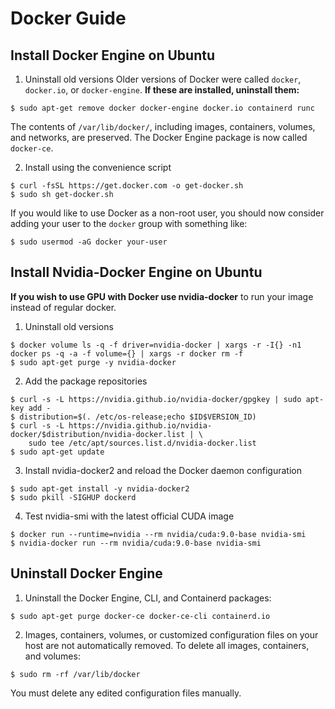 # Docker Guide

## Install Docker Engine on Ubuntu

1. Uninstall old versions
Older versions of Docker were called `docker`, `docker.io`, or `docker-engine`. **If these are installed, uninstall them:**
```
$ sudo apt-get remove docker docker-engine docker.io containerd runc
```
The contents of `/var/lib/docker/`, including images, containers, volumes, and networks, are preserved. The Docker Engine package is now called `docker-ce`.

2. Install using the convenience script
```
$ curl -fsSL https://get.docker.com -o get-docker.sh
$ sudo sh get-docker.sh
```
If you would like to use Docker as a non-root user, you should now consider adding your user to the `docker` group with something like:
```
$ sudo usermod -aG docker your-user
```

## Install Nvidia-Docker Engine on Ubuntu

**If you wish to use GPU with Docker use nvidia-docker** to run your image instead of regular docker.

1. Uninstall old versions
```
$ docker volume ls -q -f driver=nvidia-docker | xargs -r -I{} -n1 docker ps -q -a -f volume={} | xargs -r docker rm -f
$ sudo apt-get purge -y nvidia-docker
```
2. Add the package repositories
```
$ curl -s -L https://nvidia.github.io/nvidia-docker/gpgkey | sudo apt-key add -
$ distribution=$(. /etc/os-release;echo $ID$VERSION_ID)
$ curl -s -L https://nvidia.github.io/nvidia-docker/$distribution/nvidia-docker.list | \
    sudo tee /etc/apt/sources.list.d/nvidia-docker.list
$ sudo apt-get update
```

3. Install nvidia-docker2 and reload the Docker daemon configuration
```
$ sudo apt-get install -y nvidia-docker2
$ sudo pkill -SIGHUP dockerd
```

4. Test nvidia-smi with the latest official CUDA image
```
$ docker run --runtime=nvidia --rm nvidia/cuda:9.0-base nvidia-smi
$ nvidia-docker run --rm nvidia/cuda:9.0-base nvidia-smi
```

## Uninstall Docker Engine

1. Uninstall the Docker Engine, CLI, and Containerd packages:
```
$ sudo apt-get purge docker-ce docker-ce-cli containerd.io
```

2. Images, containers, volumes, or customized configuration files on your host are not automatically removed. To delete all images, containers, and volumes:
```
$ sudo rm -rf /var/lib/docker
```
You must delete any edited configuration files manually.
